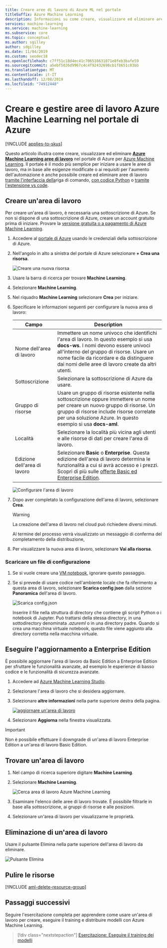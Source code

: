 ```yaml
---
title: Creare aree di lavoro di Azure ML nel portale
titleSuffix: Azure Machine Learning
description: Informazioni su come creare, visualizzare ed eliminare aree di lavoro Azure Machine Learning nel portale di Azure.
services: machine-learning
ms.service: machine-learning
ms.subservice: core
ms.topic: conceptual
ms.author: sgilley
author: sdgilley
ms.date: 11/04/2019
ms.custom: seodec18
ms.openlocfilehash: c7ff51c18d4ec41c706518631071e8feb3bafe59
ms.sourcegitcommit: a5ebf5026d9967c4c4f92432698cb1f8651c03bb
ms.translationtype: MT
ms.contentlocale: it-IT
ms.lasthandoff: 12/08/2019
ms.locfileid: "74912448"
---
```

# <a name="create-and-manage-azure-machine-learning-workspaces-in-the-azure-portal"></a>Creare e gestire aree di lavoro Azure Machine Learning nel portale di Azure
[!INCLUDE [applies-to-skus](../../../includes/aml-applies-to-basic-enterprise-sku.md)]

Questo articolo illustra come creare, visualizzare ed eliminare [**Azure Machine Learning aree di lavoro**](concept-workspace.md) nel portale di Azure per [Azure Machine Learning](overview-what-is-azure-ml.md).  Il portale è il modo più semplice per iniziare a usare le aree di lavoro, ma in base alle esigenze modificate o ai requisiti per l'aumento dell'automazione è anche possibile creare ed eliminare aree di lavoro [tramite l'interfaccia della](reference-azure-machine-learning-cli.md)riga di comando, [con codice Python](https://docs.microsoft.com/python/api/overview/azure/ml/intro?view=azure-ml-py) o [tramite l'estensione vs code](how-to-vscode-tools.md#get-started-with-azure-machine-learning-for-visual-studio-code).

## <a name="create-a-workspace"></a>Creare un'area di lavoro

Per creare un'area di lavoro, è necessaria una sottoscrizione di Azure. Se non si dispone di una sottoscrizione di Azure, creare un account gratuito prima di iniziare. Provare la [versione gratuita o a pagamento di Azure Machine Learning](https://aka.ms/AMLFree).

1. Accedere al [portale di Azure](https://portal.azure.com/) usando le credenziali della sottoscrizione di Azure. 

1. Nell'angolo in alto a sinistra del portale di Azure selezionare **+ Crea una risorsa**.

      ![Creare una nuova risorsa](../../../includes/media/aml-create-in-portal/create-workspace.gif)

1. Usare la barra di ricerca per trovare **Machine Learning**.

1. Selezionare **Machine Learning**.

1. Nel riquadro **Machine Learning** selezionare **Crea** per iniziare.

1. Specificare le informazioni seguenti per configurare la nuova area di lavoro:

   Campo|Description 
   ---|---
   Nome dell'area di lavoro |Immettere un nome univoco che identifichi l'area di lavoro. In questo esempio si usa **docs-ws**. I nomi devono essere univoci all'interno del gruppo di risorse. Usare un nome facile da ricordare e da distinguere dai nomi delle aree di lavoro create da altri utenti.  
   Sottoscrizione |Selezionare la sottoscrizione di Azure da usare.
   Gruppo di risorse | Usare un gruppo di risorse esistente nella sottoscrizione oppure immettere un nome per creare un nuovo gruppo di risorse. Un gruppo di risorse include risorse correlate per una soluzione Azure. In questo esempio si usa **docs-aml**. 
   Località | Selezionare la località più vicina agli utenti e alle risorse di dati per creare l'area di lavoro.
   Edizione dell'area di lavoro | Selezionare **Basic** o **Enterprise**.  Questa edizione dell'area di lavoro determina le funzionalità a cui si avrà accesso e i prezzi. Scopri di più sulle [offerte Basic ed Enterprise Edition](overview-what-is-azure-ml.md#sku). 

    ![Configurare l'area di lavoro](media/how-to-manage-workspace/select-edition.png)

1. Dopo aver completato la configurazione dell'area di lavoro, selezionare **Crea**. 

   > [!Warning] 
   > La creazione dell'area di lavoro nel cloud può richiedere diversi minuti.

   Al termine del processo verrà visualizzato un messaggio di conferma del completamento della distribuzione, 
 
 1. Per visualizzare la nuova area di lavoro, selezionare **Vai alla risorsa**.

### <a name="download-a-configuration-file"></a>Scaricare un file di configurazione

1. Se si vuole creare una [VM notebook](tutorial-1st-experiment-sdk-setup.md#azure), ignorare questo passaggio.

1. Se si prevede di usare codice nell'ambiente locale che fa riferimento a questa area di lavoro, selezionare **Scarica config json** dalla sezione **Panoramica** dell'area di lavoro.  

   ![Scarica config.json](./media/how-to-manage-workspace/configure.png)
   
   Inserire il file nella struttura di directory che contiene gli script Python o i notebook di Jupyter. Può trattarsi della stessa directory, in una sottodirectory denominata *.azureml* o in una directory padre. Quando si crea una macchina virtuale notebook, questo file viene aggiunto alla directory corretta nella macchina virtuale.

## <a name="upgrade"></a>Eseguire l'aggiornamento a Enterprise Edition

È possibile aggiornare l'area di lavoro da Basic Edition a Enterprise Edition per sfruttare le funzionalità avanzate, ad esempio le esperienze di basso codice e le funzionalità di sicurezza avanzate.

1. Accedere ad [Azure Machine Learning Studio](https://ml.azure.com).

1. Selezionare l'area di lavoro che si desidera aggiornare.

1. Selezionare **altre informazioni** nella parte superiore destra della pagina.

   [![aggiornare un'area di lavoro](media/how-to-manage-workspace/upgrade.png)](media/how-to-manage-workspace/upgrade.png#lightbox)

1. Selezionare **Aggiorna** nella finestra visualizzata.


> [!IMPORTANT]
> Non è possibile effettuare il downgrade di un'area di lavoro Enterprise Edition a un'area di lavoro Basic Edition. 

## <a name="view"></a>Trovare un'area di lavoro

1. Nel campo di ricerca superiore digitare **Machine Learning**.  

1. Selezionare **Machine Learning**.

   ![Cerca area di lavoro Azure Machine Learning](media/how-to-manage-workspace/find-workspaces.png)

1. Esaminare l'elenco delle aree di lavoro trovate. È possibile filtrarle in base alla sottoscrizione, ai gruppi di risorse e alle posizioni.  

1. Selezionare un'area di lavoro per visualizzarne le proprietà.

## <a name="delete-a-workspace"></a>Eliminazione di un'area di lavoro

Usare il pulsante Elimina nella parte superiore dell'area di lavoro da eliminare.

  ![Pulsante Elimina](media/how-to-manage-workspace/delete-workspace.png)


## <a name="clean-up-resources"></a>Pulire le risorse

[!INCLUDE [aml-delete-resource-group](../../../includes/aml-delete-resource-group.md)]

## <a name="next-steps"></a>Passaggi successivi

Seguire l'esercitazione completa per apprendere come usare un'area di lavoro per creare, eseguire il training e distribuire modelli con Azure Machine Learning.

> [!div class="nextstepaction"]
> [Esercitazione: Eseguire il training dei modelli](tutorial-train-models-with-aml.md)
